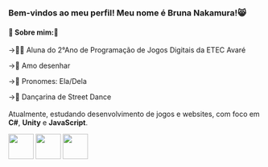 <h3> Bem-vindos ao meu perfil! Meu nome é Bruna Nakamura!😸</h3>

<h4>💋 Sobre mim:💋</h4>

->🙋‍♀️ Aluna do 2°Ano de Programação de Jogos Digitais da ETEC Avaré

->🎨 Amo desenhar

->👩 Pronomes: Ela/Dela 

->💃 Dançarina de Street Dance
<br>
<br>
Atualmente, estudando desenvolvimento de jogos e websites, com foco em **C#**, **Unity** e **JavaScript**.

<div style='display:inline'>

<img width='50' height='50' src="https://cdn.jsdelivr.net/gh/devicons/devicon@latest/icons/csharp/csharp-original.svg" />

<img width='50' height='50' src="https://cdn.jsdelivr.net/gh/devicons/devicon@latest/icons/unity/unity-original.svg" />

<img width='50' height='50' src="https://cdn.jsdelivr.net/gh/devicons/devicon@latest/icons/javascript/javascript-original.svg" />
          
          

